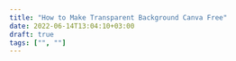 ```yaml
---
title: "How to Make Transparent Background Canva Free"
date: 2022-06-14T13:04:10+03:00
draft: true
tags: ["", ""]
---
```


